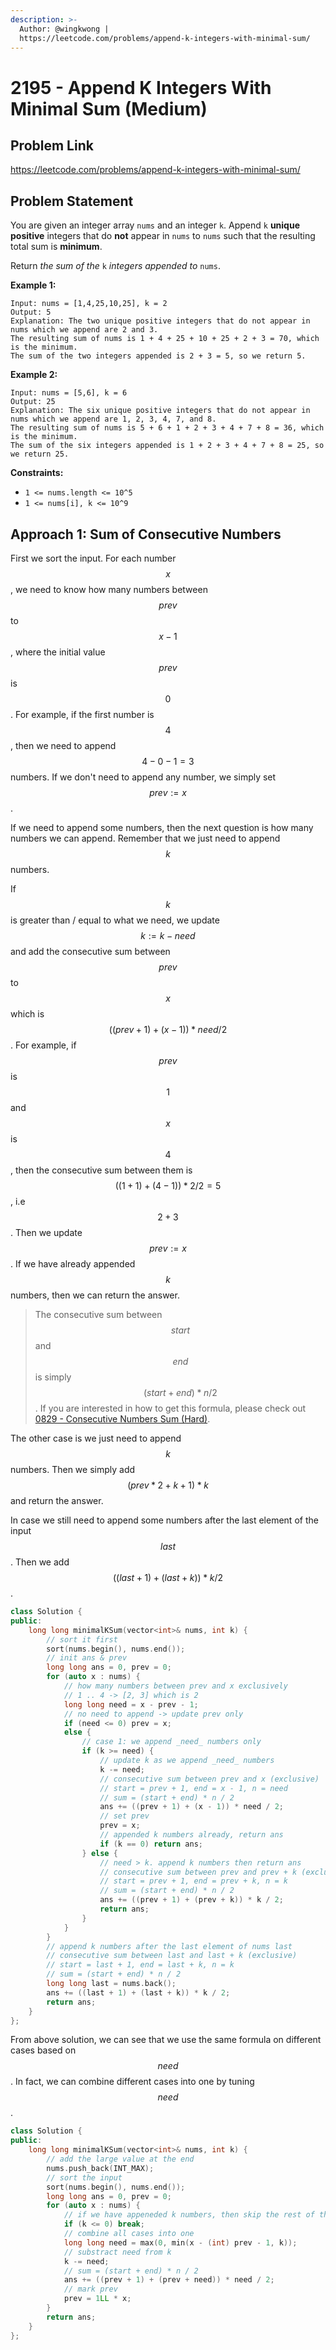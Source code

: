 ```yaml
---
description: >-
  Author: @wingkwong |
  https://leetcode.com/problems/append-k-integers-with-minimal-sum/
---
```


# 2195 - Append K Integers With Minimal Sum (Medium)

## Problem Link

https://leetcode.com/problems/append-k-integers-with-minimal-sum/

## Problem Statement

You are given an integer array `nums` and an integer `k`. Append `k` **unique positive** integers that do **not** appear in `nums` to `nums` such that the resulting total sum is **minimum**.

Return _the sum of the_ `k` _integers appended to_ `nums`.

**Example 1:**

```
Input: nums = [1,4,25,10,25], k = 2
Output: 5
Explanation: The two unique positive integers that do not appear in nums which we append are 2 and 3.
The resulting sum of nums is 1 + 4 + 25 + 10 + 25 + 2 + 3 = 70, which is the minimum.
The sum of the two integers appended is 2 + 3 = 5, so we return 5.
```

**Example 2:**

```
Input: nums = [5,6], k = 6
Output: 25
Explanation: The six unique positive integers that do not appear in nums which we append are 1, 2, 3, 4, 7, and 8.
The resulting sum of nums is 5 + 6 + 1 + 2 + 3 + 4 + 7 + 8 = 36, which is the minimum. 
The sum of the six integers appended is 1 + 2 + 3 + 4 + 7 + 8 = 25, so we return 25.
```

**Constraints:**

* `1 <= nums.length <= 10^5`
* `1 <= nums[i], k <= 10^9`

## Approach 1: Sum of Consecutive Numbers

First we sort the input. For each number $$x$$, we need to know how many numbers between $$prev$$ to $$x - 1$$, where the initial value $$prev$$ is $$0$$. For example, if the first number is $$4$$, then we need to append $$4 - 0 - 1 = 3$$ numbers. If we don't need to append any number, we simply set $$prev := x$$.

If we need to append some numbers, then the next question is how many numbers we can append. Remember that we just need to append $$k$$ numbers.

If $$k$$ is greater than / equal to what we need, we update $$k := k - need$$ and add the consecutive sum between $$prev$$ to $$x$$ which is $$((prev + 1) + (x - 1)) * need / 2$$.  For example, if $$prev$$ is $$1$$ and $$x$$ is $$4$$, then the consecutive sum between them is $$((1 + 1) + (4 - 1)) * 2 / 2 = 5$$, i.e $$2 + 3$$. Then we update $$prev := x$$. If we have already appended $$k$$ numbers, then we can return the answer.

> The consecutive sum between $$start$$ and $$end$$ is simply $$(start + end) * n / 2$$. If you are interested in how to get this formula, please check out [0829 - Consecutive Numbers Sum (Hard)](../0800-0899/consecutive-numbers-sum-hard).

The other case is we just need to append $$k$$ numbers. Then we simply add $$(prev * 2 + k + 1) * k$$ and return the answer.

In case we still need to append some numbers after the last element of the input $$last$$. Then we add $$((last + 1) + (last + k)) * k / 2$$.

<SolutionAuthor name="@wingkwong"/>

```cpp
class Solution {
public:
    long long minimalKSum(vector<int>& nums, int k) {
        // sort it first
        sort(nums.begin(), nums.end());
        // init ans & prev
        long long ans = 0, prev = 0;
        for (auto x : nums) {
            // how many numbers between prev and x exclusively
            // 1 .. 4 -> [2, 3] which is 2
            long long need = x - prev - 1;
            // no need to append -> update prev only
            if (need <= 0) prev = x;
            else {
                // case 1: we append _need_ numbers only
                if (k >= need) {
                    // update k as we append _need_ numbers
                    k -= need;
                    // consecutive sum between prev and x (exclusive)
                    // start = prev + 1, end = x - 1, n = need
                    // sum = (start + end) * n / 2
                    ans += ((prev + 1) + (x - 1)) * need / 2;
                    // set prev
                    prev = x;
                    // appended k numbers already, return ans
                    if (k == 0) return ans;
                } else {
                    // need > k. append k numbers then return ans
                    // consecutive sum between prev and prev + k (exclusive)
                    // start = prev + 1, end = prev + k, n = k
                    // sum = (start + end) * n / 2
                    ans += ((prev + 1) + (prev + k)) * k / 2;
                    return ans;
                }
            }
        }
        // append k numbers after the last element of nums last
        // consecutive sum between last and last + k (exclusive)
        // start = last + 1, end = last + k, n = k
        // sum = (start + end) * n / 2
        long long last = nums.back();
        ans += ((last + 1) + (last + k)) * k / 2;
        return ans;
    }
};
```

From above solution, we can see that we use the same formula on different cases based on $$need$$. In fact, we can combine different cases into one by tuning $$need$$.

```cpp
class Solution {
public:
    long long minimalKSum(vector<int>& nums, int k) {
        // add the large value at the end
        nums.push_back(INT_MAX);
        // sort the input
        sort(nums.begin(), nums.end());
        long long ans = 0, prev = 0;
        for (auto x : nums) {
            // if we have appeneded k numbers, then skip the rest of the numbers
            if (k <= 0) break;
            // combine all cases into one
            long long need = max(0, min(x - (int) prev - 1, k));
            // substract need from k
            k -= need;
            // sum = (start + end) * n / 2
            ans += ((prev + 1) + (prev + need)) * need / 2;
            // mark prev
            prev = 1LL * x;
        }
        return ans;
    }
};
```
